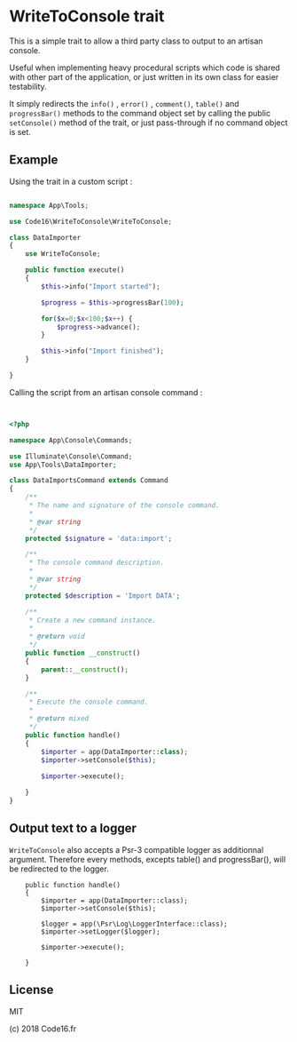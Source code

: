 # WriteToConsole trait

This is a simple trait to allow a third party class to output to an artisan console. 

Useful when implementing heavy procedural scripts which code is shared with other part of the application, or just written in its own class for easier testability. 

It simply redirects the `info()` , `error()` , `comment()`, `table()` and `progressBar()` methods to the command object set by calling the public `setConsole()` method of the trait, or just pass-through if no command object is set. 

## Example

Using the trait in a custom script : 

```php

namespace App\Tools;

use Code16\WriteToConsole\WriteToConsole;

class DataImporter
{
	use WriteToConsole;

	public function execute()
	{
		$this->info("Import started");

		$progress = $this->progressBar(100);

		for($x=0;$x<100;$x++) {
			$progress->advance();
		}

		$this->info("Import finished");
	}

}

```

Calling the script from an artisan console command : 

```php


<?php

namespace App\Console\Commands;

use Illuminate\Console\Command;
use App\Tools\DataImporter;

class DataImportsCommand extends Command
{
    /**
     * The name and signature of the console command.
     *
     * @var string
     */
    protected $signature = 'data:import';

    /**
     * The console command description.
     *
     * @var string
     */
    protected $description = 'Import DATA';

    /**
     * Create a new command instance.
     *
     * @return void
     */
    public function __construct()
    {
        parent::__construct();
    }

    /**
     * Execute the console command.
     *
     * @return mixed
     */
    public function handle()
    {   
        $importer = app(DataImporter::class);
        $importer->setConsole($this);
        
        $importer->execute();

    }
}

```

## Output text to a logger

`WriteToConsole` also accepts a Psr-3 compatible logger as additionnal argument. Therefore every methods, excepts table() and progressBar(), will be redirected to the logger. 

```
    public function handle()
    {   
        $importer = app(DataImporter::class);
        $importer->setConsole($this);

        $logger = app(\Psr\Log\LoggerInterface::class);
        $importer->setLogger($logger);

        $importer->execute();

    }
```

## License

MIT

(c) 2018 Code16.fr